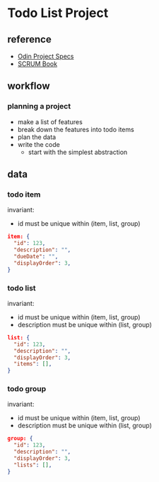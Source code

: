 # Todo List Project

## reference

- [Odin Project Specs](https://www.theodinproject.com/paths/full-stack-javascript/courses/javascript/lessons/todo-list)
- [SCRUM Book](https://www.goodreads.com/book/show/19288230-scrum)

## workflow

### planning a project

- make a list of features
- break down the features into todo items
- plan the data
- write the code
  - start with the simplest abstraction

## data

### todo item

invariant:
  - id must be unique within (item, list, group)

```json
item: {
  "id": 123,
  "description": "",
  "dueDate": "",
  "displayOrder": 3,
}
```

### todo list

invariant:
  - id must be unique within (item, list, group)
  - description must be unique within (list, group)

```json
list: {
  "id": 123,
  "description": "",
  "displayOrder": 3,
  "items": [],
}
```

### todo group

invariant:
  - id must be unique within (item, list, group)
  - description must be unique within (list, group)

```json
group: {
  "id": 123,
  "description": "",
  "displayOrder": 3,
  "lists": [],
}
```
